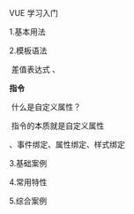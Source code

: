 VUE 学习入门

1.基本用法

2.模板语法

​     差值表达式 、

**指令**

​	什么是自定义属性？

​	指令的本质就是自定义属性

   

、事件绑定、属性绑定、样式绑定

3.基础案例

4.常用特性

5.综合案例





